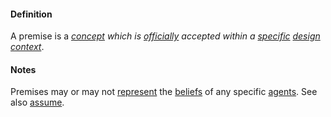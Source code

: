 #### Definition

A premise is a *[concept](https://github.com/gcassel/Modular-Organization-Terminology/blob/master/terms/concept.md) which is [officially](https://github.com/gcassel/Modular-Organization-Terminology/blob/master/terms/official.md) accepted within a [specific](https://github.com/gcassel/Modular-Organization-Terminology/blob/master/terms/specific.md) [design](https://github.com/gcassel/Modular-Organization-Terminology/blob/master/terms/design.md) [context](https://github.com/gcassel/Modular-Organization-Terminology/blob/master/terms/context.md)*.

#### Notes

Premises may or may not [represent](https://github.com/gcassel/Modular-Organization-Terminology/blob/master/terms/representation.md) the [beliefs](https://github.com/gcassel/Modular-Organization-Terminology/blob/master/terms/belief.md) of any specific [agents](https://github.com/gcassel/Modular-Organization-Terminology/blob/master/terms/agent.md).  See also [assume](https://github.com/gcassel/Modular-Organization-Terminology/blob/master/terms/assume.md).
